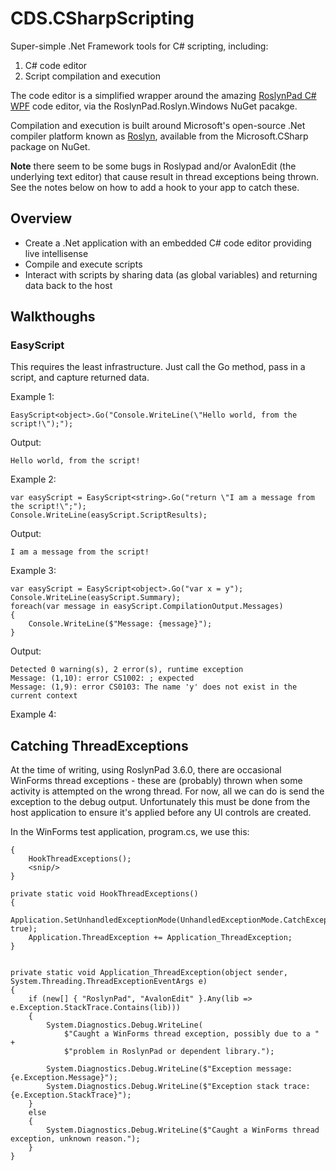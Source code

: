 # CDS.CSharpScripting

Super-simple .Net Framework tools for C# scripting, including:

1. C# code editor
2. Script compilation and execution

The code editor is a simplified wrapper around the amazing [RoslynPad C# WPF](https://github.com/aelij/RoslynPad) code editor, via the RoslynPad.Roslyn.Windows NuGet pacakge.

Compilation and execution is built around Microsoft's open-source .Net compiler platform
known as [Roslyn](https://en.wikipedia.org/wiki/Roslyn_(compiler)), available from 
the Microsoft.CSharp package on NuGet.

**Note** there seem to be some bugs in Roslypad and/or AvalonEdit (the underlying text 
editor) that cause result in thread exceptions being thrown. See the notes below on how
to add a hook to your app to catch these. 

## Overview

* Create a .Net application with an embedded C# code editor providing live intellisense
* Compile and execute scripts
* Interact with scripts by sharing data (as global variables) and returning data back to the host



## Walkthoughs

### EasyScript

This requires the least infrastructure. Just call the Go method, pass in a script, and capture returned data.

Example 1:

`EasyScript<object>.Go("Console.WriteLine(\"Hello world, from the script!\");");`

Output:

`Hello world, from the script!`


Example 2: 

```
var easyScript = EasyScript<string>.Go("return \"I am a message from the script!\";");
Console.WriteLine(easyScript.ScriptResults);
```

Output:

`I am a message from the script!`


Example 3:

```
var easyScript = EasyScript<object>.Go("var x = y");
Console.WriteLine(easyScript.Summary);
foreach(var message in easyScript.CompilationOutput.Messages)
{
    Console.WriteLine($"Message: {message}");
}
```


Output:

```
Detected 0 warning(s), 2 error(s), runtime exception
Message: (1,10): error CS1002: ; expected
Message: (1,9): error CS0103: The name 'y' does not exist in the current context
```

Example 4:





## Catching ThreadExceptions

At the time of writing, using RoslynPad 3.6.0, there are occasional WinForms 
thread exceptions - these are (probably) thrown when some activity is attempted
on the wrong thread. For now, all we can do is send the exception to the 
debug output. Unfortunately this must be done from the host application to
ensure it's applied before any UI controls are created.

In the WinForms test application, program.cs, we use this:


```static void Main()
{
    HookThreadExceptions();
    <snip/>
}

private static void HookThreadExceptions()
{
    Application.SetUnhandledExceptionMode(UnhandledExceptionMode.CatchException, true);
    Application.ThreadException += Application_ThreadException;
}


private static void Application_ThreadException(object sender, System.Threading.ThreadExceptionEventArgs e)
{
    if (new[] { "RoslynPad", "AvalonEdit" }.Any(lib => e.Exception.StackTrace.Contains(lib)))
    {
        System.Diagnostics.Debug.WriteLine(
            $"Caught a WinForms thread exception, possibly due to a " +
            $"problem in RoslynPad or dependent library.");

        System.Diagnostics.Debug.WriteLine($"Exception message: {e.Exception.Message}");
        System.Diagnostics.Debug.WriteLine($"Exception stack trace: {e.Exception.StackTrace}");
    }
    else
    {
        System.Diagnostics.Debug.WriteLine($"Caught a WinForms thread exception, unknown reason.");
    }
}


```
